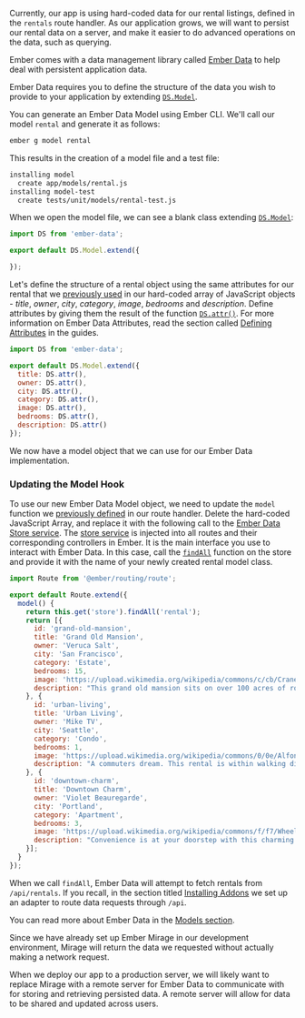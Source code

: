 Currently, our app is using hard-coded data for our rental listings, defined in the `rentals` route handler.
As our application grows, we will want to persist our rental data on a server, and make it easier to do advanced operations on the data, such as querying.

Ember comes with a data management library called [Ember Data](https://github.com/emberjs/data) to help deal with persistent application data.

Ember Data requires you to define the structure of the data you wish to provide to your application by extending [`DS.Model`](https://api.emberjs.com/ember-data/release/classes/DS.Model).

You can generate an Ember Data Model using Ember CLI.
We'll call our model `rental` and generate it as follows:

```bash
ember g model rental
```

This results in the creation of a model file and a test file:

```bash
installing model
  create app/models/rental.js
installing model-test
  create tests/unit/models/rental-test.js
```

When we open the model file, we can see a blank class extending [`DS.Model`](https://api.emberjs.com/ember-data/release/classes/DS.Model):

```javascript {data-filename="app/models/rental.js"}
import DS from 'ember-data';

export default DS.Model.extend({

});
```

Let's define the structure of a rental object using the same attributes for our rental that we [previously used](../model-hook/) in our hard-coded array of JavaScript objects -
_title_, _owner_, _city_, _category_, _image_, _bedrooms_ and _description_.
Define attributes by giving them the result of the function [`DS.attr()`](https://api.emberjs.com/ember-data/release/classes/DS/methods/attr?anchor=attr).
For more information on Ember Data Attributes, read the section called [Defining Attributes](../../models/defining-models/#toc_defining-attributes) in the guides.

```javascript {data-filename="app/models/rental.js" data-diff="+4,+5,+6,+7,+8,+9,+10"}
import DS from 'ember-data';

export default DS.Model.extend({
  title: DS.attr(),
  owner: DS.attr(),
  city: DS.attr(),
  category: DS.attr(),
  image: DS.attr(),
  bedrooms: DS.attr(),
  description: DS.attr()
});
```

We now have a model object that we can use for our Ember Data implementation.

### Updating the Model Hook

To use our new Ember Data Model object, we need to update the `model` function we [previously defined](../model-hook/) in our route handler.
Delete the hard-coded JavaScript Array, and replace it with the following call to the [Ember Data Store service](../../models/#toc_the-store-and-a-single-source-of-truth).
The [store service](https://api.emberjs.com/ember-data/release/classes/DS.Store) is injected into all routes and their corresponding controllers in Ember.
It is the main interface you use to interact with Ember Data.
In this case, call the [`findAll`](https://api.emberjs.com/ember-data/release/classes/DS.Store/methods/findAll?anchor=findAll) function on the store and provide it with the name of your newly created rental model class.

```javascript {data-filename="app/routes/rentals.js" data-diff="+5,-6,-7,-8,-9,-10,-11,-12,-13,-14,-15,-16,-17,-18,-19,-20,-21,-22,-23,-24,-25,-26,-27,-28,-29,-30,-31,-32,-33"}
import Route from '@ember/routing/route';

export default Route.extend({
  model() {
    return this.get('store').findAll('rental');
    return [{
      id: 'grand-old-mansion',
      title: 'Grand Old Mansion',
      owner: 'Veruca Salt',
      city: 'San Francisco',
      category: 'Estate',
      bedrooms: 15,
      image: 'https://upload.wikimedia.org/wikipedia/commons/c/cb/Crane_estate_(5).jpg',
      description: "This grand old mansion sits on over 100 acres of rolling hills and dense redwood forests."
    }, {
      id: 'urban-living',
      title: 'Urban Living',
      owner: 'Mike TV',
      city: 'Seattle',
      category: 'Condo',
      bedrooms: 1,
      image: 'https://upload.wikimedia.org/wikipedia/commons/0/0e/Alfonso_13_Highrise_Tegucigalpa.jpg',
      description: "A commuters dream. This rental is within walking distance of 2 bus stops and the Metro."
    }, {
      id: 'downtown-charm',
      title: 'Downtown Charm',
      owner: 'Violet Beauregarde',
      city: 'Portland',
      category: 'Apartment',
      bedrooms: 3,
      image: 'https://upload.wikimedia.org/wikipedia/commons/f/f7/Wheeldon_Apartment_Building_-_Portland_Oregon.jpg',
      description: "Convenience is at your doorstep with this charming downtown rental. Great restaurants and active night life are within a few feet."
    }];
  }
});
```

When we call `findAll`, Ember Data will attempt to fetch rentals from `/api/rentals`.
If you recall, in the section titled [Installing Addons](../installing-addons/) we set up an adapter to route data requests through `/api`.

You can read more about Ember Data in the [Models section](../../models/).

Since we have already set up Ember Mirage in our development environment, Mirage will return the data we requested without actually making a network request.

When we deploy our app to a production server,
we will likely want to replace Mirage with a remote server for Ember Data to communicate with for storing and retrieving persisted data.
A remote server will allow for data to be shared and updated across users.
